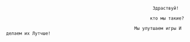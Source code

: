                                                             Здраствуй! 
                                                                
                                                           кто мы такие?
                                                         
                                                     Мы улутшаем игры И делаем их Лутчше!
                                               
                                              
                             
                                                    

